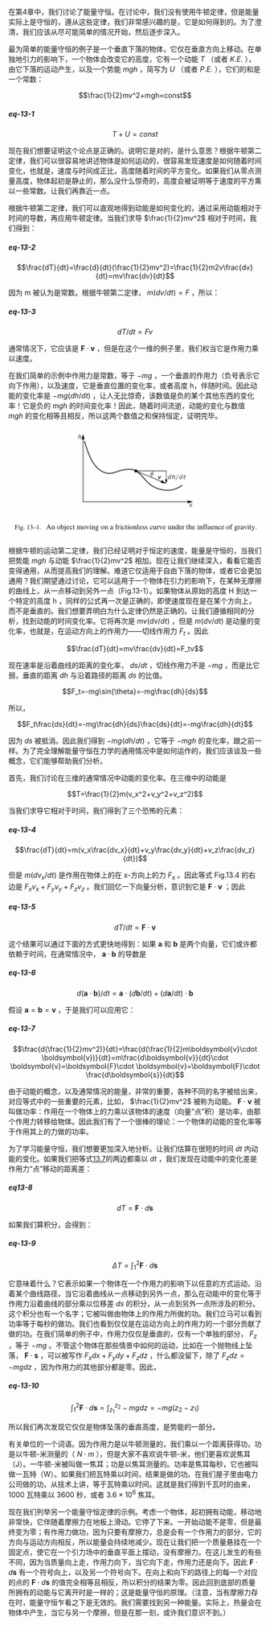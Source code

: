 在第4章中，我们讨论了能量守恒。在讨论中，我们没有使用牛顿定律，但是能量实际上是守恒的，遵从这些定律，我们非常感兴趣的是，它是如何得到的。为了澄清，我们应该从尽可能简单的情况开始，然后逐步深入。

最为简单的能量守恒的例子是一个垂直下落的物体，它仅在垂直方向上移动。在单独地引力的影响下，一个物体会改变它的高度，它有一个动能 $T$ （或者 $K.E.$ ），由它下落的运动产生，以及一个势能 $mgh$ ，简写为 $U$ （或者 $P.E.$ ），它们的和是一个常数：

$$\frac{1}{2}mv^2+mgh=const$$

##### eq-13-1

$$T+U=const$$

现在我们想要证明这个论点是正确的。说明它是对的，是什么意思？根据牛顿第二定律，我们可以很容易地讲述物体是如何运动的，很容易发现速度是如何随着时间变化，也就是，速度与时间成正比，高度随着时间的平方变化。如果我们从零点测量高度，物体起初是静止的，那么没什么惊奇的，高度会被证明等于速度的平方乘以一些常数。让我们再靠近一点。

根据牛顿第二定律，我们可以直观地得到动能是如何变化的，通过采用动能相对于时间的导数，再应用牛顿定律。当我们求导 $\frac{1}{2}mv^2$ 相对于时间，我们得到：

##### eq-13-2

$$\frac{dT}{dt}=\frac{d}{dt}(\frac{1}{2}mv^2)=\frac{1}{2}m2v\frac{dv}{dt}=mv\frac{dv}{dt}$$

因为 m 被认为是常数。根据牛顿第二定律， $m(dv/dt)=F$ ，所以：

##### eq-13-3

$$dT/dt=Fv$$

通常情况下，它应该是 $\boldsymbol{F}\cdot \boldsymbol{v}$ ，但是在这个一维的例子里，我们权当它是作用力乘以速度。

在我们简单的示例中作用力是常数，等于 $-mg$ ，一个垂直的作用力（负号表示它向下作用），以及速度，它是垂直位置的变化率，或者高度 h，伴随时间。因此动能的变化率是 $-mg(dh/dt)$ ，让人无比惊奇，该数值是负的某个其他东西的变化率！它是负的 $mgh$ 的时间变化率！因此，随着时间流逝，动能的变化与数值 $mgh$ 的变化相等且相反，所以这两个数值之和保持恒定，证明完毕。

![一个物体在引力的影响下在一个无摩擦的曲线上运动](/assets/volume-1/fig-13-1.png)

根据牛顿的运动第二定律，我们已经证明对于恒定的速度，能量是守恒的，当我们把势能 $mgh$ 与动能 $\frac{1}{2}mv^2$ 相加。现在让我们继续深入，看看它能否变得通用，从而提高我们的理解。难道它仅适用于自由下落的物体，或者它会更加通用？我们期望通过讨论，它可以适用于一个物体在引力的影响下，在某种无摩擦的曲线上，从一点移动到另外一点（Fig.13-1）。如果物体从原始的高度 H 到达一个特定的高度 h ，同样的公式再一次是正确的，即使速度现在是在某个方向上，而不是垂直的。我们想要弄明白为什么定律仍然是正确的。让我们遵循相同的分析，找到动能的时间变化率。它将再次是 $mv(dv/dt)$ ，但是 $m(dv/dt)$ 是动量的变化率，也就是，在运动方向上的作用力——切线作用力 $F_t$ 。因此

$$\frac{dT}{dt}=mv\frac{dv}{dt}=F_tv$$

现在速率是沿着曲线的距离的变化率， $ds/dt$ ，切线作用力不是 $-mg$ ，而是比它弱，垂直的距离 $dh$ 与沿着路径的距离 $ds$ 的比值。

$$F_t=-mg\sin{\theta}=-mg\frac{dh}{ds}$$

所以，

$$F_t\frac{ds}{dt}=-mg\frac{dh}{ds}\frac{ds}{dt}=-mg\frac{dh}{dt}$$

因为 $ds$ 被抵消。因此我们得到 $-mg(dh/dt)$ ，它等于 $-mgh$ 的变化率，跟之前一样。为了完全理解能量守恒在力学的通用情况中是如何运作的，我们应该谈及一些概念，它们能够帮助我们分析。

首先，我们讨论在三维的通常情况中动能的变化率。在三维中的动能是

$$T=\frac{1}{2}m(v_x^2+v_y^2+v_z^2)$$

当我们求导它相对于时间，我们得到了三个恐怖的元素：

##### eq-13-4

$$\frac{dT}{dt}=m(v_x\frac{dv_x}{dt}+v_y\frac{dv_y}{dt}+v_z\frac{dv_z}{dt})$$

但是 $m(dv_x/dt)$ 是作用在物体上的在 x-方向上的力 $F_x$ 。因此等式 Fig.13.4 的右边是 $F_xv_x+F_yv_y+F_zv_z$ 。我们回忆一下向量分析，意识到它是 $\boldsymbol{F}\cdot \boldsymbol{v}$ ；因此

##### eq-13-5

$$dT/dt=\boldsymbol{F}\cdot \boldsymbol{v}$$

这个结果可以通过下面的方式更快地得到：如果 $\boldsymbol{a}$ 和 $\boldsymbol{b}$ 是两个向量，它们或许都依赖于时间，在通常情况中， $\boldsymbol{a}\cdot \boldsymbol{b}$ 的导数是 

##### eq-13-6

$$d(\boldsymbol{a}\cdot \boldsymbol{b})/dt=\boldsymbol{a}\cdot (d\boldsymbol{b}/dt)+(d\boldsymbol{a}/dt)\cdot \boldsymbol{b}$$

假设 $\boldsymbol{a}=\boldsymbol{b}=\boldsymbol{v}$ ，于是我们可以应用它：

##### eq-13-7

$$\frac{d(\frac{1}{2}mv^2)}{dt}=\frac{d(\frac{1}{2}m\boldsymbol{v}\cdot \boldsymbol{v})}{dt}=m\frac{d\boldsymbol{v}}{dt}\cdot \boldsymbol{v}=\boldsymbol{F}\cdot \boldsymbol{v}=\boldsymbol{F}\cdot \frac{d\boldsymbol{s}}{dt}$$

由于动能的概念，以及通常情况的能量，非常的重要，各种不同的名字被给出来，对应等式中的一些重要的元素，比如， $\frac{1}{2}mv^2$ 被称为动能。 $\boldsymbol{F}\cdot \boldsymbol{v}$ 被叫做功率：作用在一个物体上的力乘以该物体的速度（向量“点”积）是功率，由那个作用力转移给物体。因此我们有了一个很棒的理论：一个物体的动能的变化率等于作用其上的力做的功率。

为了学习能量守恒，我们想要更加深入地分析。让我们估算在很短的时间 $dt$ 内动能的变化。如果我们把等式[13.7](/volume-1/13-work-and-potential-energy-A/13-1-energy-of-a-falling-body.md#eq-13-7)的两边都乘以 $dt$ ，我们发现在动能中的变化差是作用力“点”移动的距离差：

##### eq13-8

$$dT=\boldsymbol{F}\cdot d\boldsymbol{s}$$

如果我们算积分，会得到：

##### eq-13-9

$$\Delta{T}=\int_1^2\boldsymbol{F}\cdot d\boldsymbol{s}$$

它意味着什么？它表示如果一个物体在一个作用力的影响下以任意的方式运动，沿着某个曲线路径，当它沿着曲线从一点移动到另外一点，那么在动能中的变化等于作用力沿着曲线的部分乘以位移差 $ds$ 的积分，从一点到另外一点所涉及的积分。这个积分也有一个名字；它被叫做由物体上的作用力所做的功。我们立马可以看到功率等于每秒的做功。我们也看到仅仅是在运动方向上的作用力的一个部分贡献了做的功。在我们简单的例子中，作用力仅仅是垂直的，仅有一个单独的部分， $F_z$ ，等于 $-mg$ 。不管这个物体在那些情景中如何的运动，比如在一个抛物线上坠落， $\boldsymbol{F}\cdot \boldsymbol{s}$ ，可以被写作 $F_xdx+F_ydy+F_zdz$ ，什么都没留下，除了 $F_zdz=-mgdz$ ，因为作用力的其他部分都是零。因此，

##### eq-13-10

$$\int_1^2\boldsymbol{F}\cdot d\boldsymbol{s}=\int_{z_1}^{z_2}-mgdz=-mg(z_2-z_1)$$

所以我们再次发现它仅仅是物体坠落的垂直高度，是势能的一部分。

有关单位的一个词语。因为作用力是以牛顿测量的，我们乘以一个距离获得功，功是以牛顿-米测量的（ $N\cdot m$ ），但是大家不喜欢说牛顿-米，他们更喜欢说焦耳（J）。一牛顿-米被叫做一焦耳；功是以焦耳测量的。功率是焦耳每秒，它也被叫做一瓦特（W）。如果我们把瓦特乘以时间，结果是做的功。在我们屋子里由电力公司做的功，从技术上讲，等于瓦特乘以时间。这就是我们得到千瓦时的由来，1000 瓦特乘以 3600 秒，或者 $3.6\times 10^6$ 焦耳。

现在我们列举另一个能量守恒定律的示例。考虑一个物体，起初拥有动能，移动地非常快，它伴随着摩擦力在地板上滑动。它停了下来。一开始动能不是零，但是最终变为零；有作用力做功，因为只要有摩擦力，总是会有一个作用力的部分，它的方向与运动方向相反，所以能量会持续地减少。现在让我们把一个质量悬挂在一个固定点，使它在一个引力场中的垂直平面上摆动，没有摩擦力。在这儿发生的有些不同，因为当质量向上走，作用力向下，当它向下走，作用力还是向下。因此 $\boldsymbol{F}\cdot d\boldsymbol{s}$ 有一个符号向上，以及另一个符号向下。在向上和向下的路径上的每一个对应的点的 $\boldsymbol{F}\cdot d\boldsymbol{s}$ 的值完全相等且相反，所以积分的结果为零。因此回到底部的质量所拥有的动能与它离开时是一样的；这是能量守恒的原理。（注意，当有摩擦力存在时，能量守恒乍看之下是无效的。我们需要找到另一种能量。实际上，热量会在物体中产生，当它与另一个摩擦，但是在那一刻，或许我们意识不到。）
